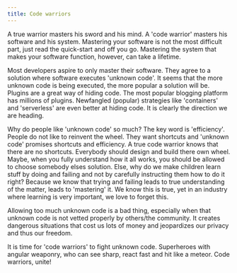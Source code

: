 ```yaml
---
title: Code warriors
---
```


A true warrior masters his sword and his mind. A 'code warrior' masters his software and his system. Mastering your software is not the most difficult part, just read the quick-start and off you go. Mastering the system that makes your software function, however, can take a lifetime. 

Most developers aspire to only master their software. They agree to a solution where software executes 'unknown code'. It seems that the more unknown code is being executed, the more popular a solution will be. Plugins are a great way of hiding code. The most popular blogging platform has millions of plugins. Newfangled (popular) strategies like 'containers' and 'serverless' are even better at hiding code. It is clearly the direction we are heading. 

Why do people like 'unknown code' so much? The key word is 'efficiency'. People do not like to reinvent the wheel. They want shortcuts and 'unknown code' promises shortcuts and efficiency. A true code warrior knows that there are no shortcuts. Everybody should design and build there own wheel. Maybe, when you fully understand how it all works, you should be allowed to choose somebody elses solution. Else, why do we make children learn stuff by doing and failing and not by carefully instructing them how to do it right? Because we know that trying and failing leads to true understanding of the matter, leads to 'mastering' it. We know this is true, yet in an industry where learning is very important, we love to forget this.

Allowing too much unknown code is a bad thing, especially when that unknown code is not vetted properly by others/the community. It creates dangerous situations that cost us lots of money and jeopardizes our privacy and thus our freedom. 

It is time for 'code warriors' to fight unknown code. Superheroes with angular weaponry, who can see sharp, react fast and hit like a meteor. Code warriors, unite!
